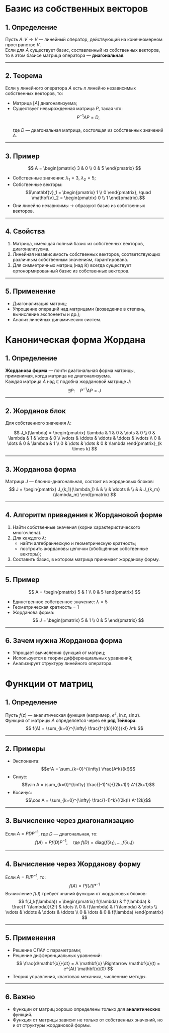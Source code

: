 # Базис из собственных векторов

## 1. **Определение**
Пусть $A \colon V \to V$ — линейный оператор, действующий на конечномерном пространстве $V$.  
Если для $A$ существует базис, составленный из собственных векторов, то в этом базисе матрица оператора — **диагональная**.

---

## 2. **Теорема**
Если у линейного оператора $A$ есть $n$ линейно независимых собственных векторов, то:
- Матрица $[A]$ диагонализуема;
- Существует невырожденная матрица $P$, такая что:  
  $$P^{-1} A P = D,$$  
  где $D$ — диагональная матрица, состоящая из собственных значений $A$.

---

## 3. **Пример**
$$
A = \begin{pmatrix}
3 & 0 \\
0 & 5
\end{pmatrix}
$$
- Собственные значения: $\lambda_1 = 3$, $\lambda_2 = 5$;
- Собственные векторы:  
  $$\mathbf{v}_1 = \begin{pmatrix} 1 \\ 0 \end{pmatrix}, \quad \mathbf{v}_2 = \begin{pmatrix} 0 \\ 1 \end{pmatrix}.$$
- Они линейно независимы → образуют базис из собственных векторов.

---

## 4. **Свойства**
1. Матрица, имеющая полный базис из собственных векторов, диагонализуема.
2. Линейная независимость собственных векторов, соответствующих различным собственным значениям, гарантирована.
3. Для симметричных матриц (над $\mathbb{R}$) всегда существует ортонормированный базис из собственных векторов.

---

## 5. **Применение**
- Диагонализация матриц;
- Упрощение операций над матрицами (возведение в степень, вычисление экспоненты и др.);
- Анализ линейных динамических систем.
# Каноническая форма Жордана

## 1. **Определение**
**Жорданова форма** — почти диагональная форма матрицы, применимая, когда матрица не диагонализуема.  
Каждая матрица $A$ над $\mathbb{C}$ подобна жордановой матрице $J$:
$$
\exists P: \quad P^{-1} A P = J
$$

---

## 2. **Жорданов блок**
Для собственного значения $\lambda$:

$$
J_k(\lambda) =
\begin{pmatrix}
\lambda & 1 & 0 & \dots & 0 \\
0 & \lambda & 1 & \dots & 0 \\
\vdots & \ddots & \ddots & \ddots & \vdots \\
0 & \dots & 0 & \lambda & 1 \\
0 & \dots & \dots & 0 & \lambda
\end{pmatrix}_{k \times k}
$$

---

## 3. **Жорданова форма**
Матрица $J$ — блочно-диагональная, состоит из жордановых блоков:
$$
J = \begin{pmatrix}
J_{k_1}(\lambda_1) & &  \\
& \ddots & \\
& & J_{k_m}(\lambda_m)
\end{pmatrix}
$$

---

## 4. **Алгоритм приведения к Жордановой форме**
1. Найти собственные значения (корни характеристического многочлена).
2. Для каждого $\lambda$:  
   - найти алгебраическую и геометрическую кратность;
   - построить жордановы цепочки (обобщённые собственные векторы);
3. Составить базис, в котором матрица принимает жорданову форму.

---

## 5. **Пример**
$$
A = \begin{pmatrix}
5 & 1 \\
0 & 5
\end{pmatrix}
$$

- Единственное собственное значение: $\lambda = 5$  
- Геометрическая кратность = 1  
- Жорданова форма:
  $$
  J = \begin{pmatrix}
  5 & 1 \\
  0 & 5
  \end{pmatrix}
  $$

---

## 6. **Зачем нужна Жорданова форма**
- Упрощает вычисления функций от матриц;
- Используется в теории дифференциальных уравнений;
- Анализирует структуру линейного оператора.
# Функции от матриц

## 1. **Определение**
Пусть $f(z)$ — аналитическая функция (например, $e^z$, $\ln z$, $\sin z$).  
Функция от матрицы $A$ определяется через её **ряд Тейлора**:
$$
f(A) = \sum_{k=0}^{\infty} \frac{f^{(k)}(0)}{k!} A^k
$$

---

## 2. **Примеры**
- Экспонента:
  $$e^A = \sum_{k=0}^{\infty} \frac{A^k}{k!}$$
- Синус:
  $$\sin A = \sum_{k=0}^{\infty} \frac{(-1)^k}{(2k+1)!} A^{2k+1}$$
- Косинус:
  $$\cos A = \sum_{k=0}^{\infty} \frac{(-1)^k}{(2k)!} A^{2k}$$

---

## 3. **Вычисление через диагонализацию**
Если $A = P D P^{-1}$, где $D$ — диагональная, то:
$$
f(A) = P f(D) P^{-1}, \quad \text{где } f(D) = \text{diag}(f(\lambda_1), \dots, f(\lambda_n))
$$

---

## 4. **Вычисление через Жорданову форму**
Если $A = P J P^{-1}$, то:
$$
f(A) = P f(J) P^{-1}
$$
Вычисление $f(J)$ требует знаний функции от жордановых блоков:
$$
f(J_k(\lambda)) = \begin{pmatrix}
f(\lambda) & f'(\lambda) & \frac{f''(\lambda)}{2!} & \dots \\
0 & f(\lambda) & f'(\lambda) & \dots \\
\vdots & \ddots & \ddots & \ddots \\
0 & \dots & 0 & f(\lambda)
\end{pmatrix}
$$

---

## 5. **Применения**
- Решение СЛАУ с параметрами;
- Решение дифференциальных уравнений:
  $$
  \frac{d\mathbf{x}}{dt} = A \mathbf{x} \Rightarrow \mathbf{x}(t) = e^{At} \mathbf{x}(0)
  $$
- Теория управления, квантовая механика, численные методы.

---

## 6. **Важно**
- Функции от матриц хорошо определены только для **аналитических** функций.
- Функция от матрицы зависит не только от собственных значений, но и от структуры жордановой формы.
